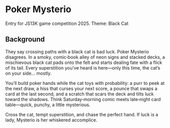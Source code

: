 # Poker Mysterio
Entry for JS13K game competition 2025. Theme: Black Cat

## Background
They say crossing paths with a black cat is bad luck. Poker Mysterio disagrees. In a smoky, comic‑book alley of neon signs and stacked decks, a mischievous black cat pads onto the felt and starts dealing fate with a flick of its tail. Every superstition you’ve heard is here—only this time, the cat’s on your side… mostly.

You’ll build poker hands while the cat toys with probability: a purr to peek at the next draw, a hiss that curses your next score, a pounce that swaps a card at the last second, and a scratch that scars the deck and tilts luck toward the shadows. Think Saturday‑morning comic meets late‑night card table—quick, punchy, a little mysterious.

Cross the cat, tempt superstition, and chase the perfect hand. If luck is a lady, Mysterio is her whiskered accomplice.
